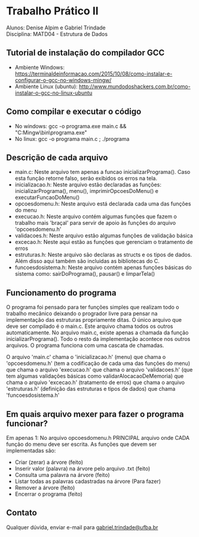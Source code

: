 # Trabalho Prático II

Alunos: Denise Alpim e Gabriel Trindade <br />
Disciplina: MATD04 - Estrutura de Dados <br />

## Tutorial de instalação do compilador GCC
	
* Ambiente Windows: https://terminaldeinformacao.com/2015/10/08/como-instalar-e-configurar-o-gcc-no-windows-mingw/
* Ambiente Linux (ubuntu): http://www.mundodoshackers.com.br/como-instalar-o-gcc-no-linux-ubuntu

## Como compilar e executar o código

* No windows: gcc -o programa.exe main.c && "C:Mingw\bin\programa.exe"
* No linux: gcc -o programa main.c ; ./programa

## Descrição de cada arquivo

* main.c: Neste arquivo tem apenas a funcao inicializarPrograma(). Caso esta função retorne falso, serão exibidos os erros na tela.
* inicializacao.h: Neste arquivo estão declaradas as funções: inicializarPrograma(), menu(), imprimirOpcoesDoMenu() e executarFuncaoDoMenu()
* opcoesdomenu.h: Neste arquivo está declarada cada uma das funções do menu
* execucao.h: Neste arquivo contém algumas funções que fazem o trabalho mais 'braçal' para servir de apoio às funções do arquivo 'opcoesdomenu.h'
* validacoes.h: Neste arquivo estão algumas funções de validação básica
* excecao.h: Neste aqui estão as funções que gerenciam o tratamento de erros
* estruturas.h: Neste arquivo são declaras as structs e os tipos de dados. Além disso aqui também são incluidas as bibliotecas do C.
* funcoesdosistema.h: Neste arquivo contém apenas funções básicas do sistema como: sairDoPrograma(), pausar() e limparTela()

## Funcionamento do programa

O programa foi pensado para ter funções simples que realizam todo o trabalho mecânico deixando o progrador livre para pensar na implementação das estruturas propriamente ditas.
O único arquivo que deve ser compilado é o main.c. Este arquivo chama todos os outros automaticamente. No arquivo main.c, existe apenas a chamada da função inicializarPrograma(). Todo o resto da implementação acontece nos outros arquivos. O programa funciona com uma cascata de chamadas.

O arquivo 'main.c' chama o 'inicializacao.h' (menu) que chama o 'opcoesdomenu.h' (tem a codificação de cada uma das funções do menu) que chama o arquivo 'execucao.h' que chama o arquivo 'validacoes.h' (que tem algumas validações básicas como validarAlocacaoDeMemoria) que chama o arquivo 'excecao.h' (tratamento de erros) que chama o arquivo 'estruturas.h' (definição das estruturas e tipos de dados) que chama 'funcoesdosistema.h'

## Em quais arquivo mexer para fazer o programa funcionar?

Em apenas 1: No arquivo opcoesdomenu.h PRINCIPAL arquivo onde CADA função do menu deve ser escrita. As funções que devem ser implementadas são:

* Criar (zerar) a árvore (feito)
* Inserir valor (palavra) na árvore pelo arquivo .txt (feito)
* Consulta uma palavra na árvore (feito)
* Listar todas as palavras cadastradas na árvore (Para fazer)
* Remover a árvore (feito)
* Encerrar o programa (feito)

## Contato

Qualquer dúvida, enviar e-mail para gabriel.trindade@ufba.br

